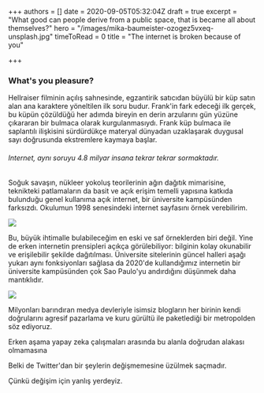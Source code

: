 +++
authors = []
date = 2020-09-05T05:32:04Z
draft = true
excerpt = "What good can people derive from a public space, that is became all about themselves?"
hero = "/images/mika-baumeister-ozogez5vxeq-unsplash.jpg"
timeToRead = 0
title = "The internet is broken because of you"

+++
### **What's you pleasure?**

Hellraiser filminin açılış sahnesinde, egzantirik satıcıdan büyülü bir küp satın alan ana karaktere yöneltilen ilk soru budur. Frank'in fark edeceği ilk gerçek, bu küpün çözüldüğü her adımda bireyin en derin arzularını gün yüzüne çıkararan bir bulmaca olarak kurgulanmasıydı. Frank küp bulmaca ile saplantılı ilişkisini sürdürdükçe materyal dünyadan uzaklaşarak duygusal sayı doğrusunda ekstremlere kaymaya başlar.

###### Internet, aynı soruyu 4.8 milyar insana tekrar tekrar sormaktadır.

Soğuk savaşın, nükleer yokoluş teorilerinin ağın dağıtık mimarisine, teknikteki patlamaların da basit ve açık erişim temelli yapısına katkıda bulunduğu genel kullanıma açık internet, bir üniversite kampüsünden farksızdı. Okulumun 1998 senesindeki internet sayfasını örnek verebilirim.

![](/images/https-web-archive-org-web-19980127035000-http-www-bilkent-edu.png)

Bu, büyük ihtimalle bulabileceğim en eski ve saf örneklerden biri değil. Yine de erken internetin prensipleri açıkça görülebiliyor: bilginin kolay okunabilir ve erişilebilir şekilde dağıtılması. Üniversite sitelerinin güncel halleri aşağı yukarı aynı fonksiyonları sağlasa da 2020'de kullandığımız internetin bir üniversite kampüsünden çok Sao Paulo'yu andırdığını düşünmek daha mantıklıdır.

![](/images/talarico-brazil-pic3.png)

Milyonları barındıran medya devleriyle isimsiz blogların her birinin kendi doğrularını agresif pazarlama ve kuru gürültü ile paketlediği bir metropolden söz ediyoruz.

Erken aşama yapay zeka çalışmaları arasında bu alanla doğrudan alakası olmamasına 

Belki de Twitter'dan bir şeylerin değişmemesine üzülmek saçmadır.

Çünkü değişim için yanlış yerdeyiz.